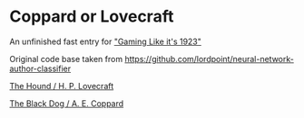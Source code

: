 # Coppard or Lovecraft

An unfinished fast entry for ["Gaming Like it's 1923"](https://itch.io/jam/gaming-like-its-1923)

Original code base taken from https://github.com/lordpoint/neural-network-author-classifier

[The Hound / H. P. Lovecraft](http://www.hplovecraft.com/writings/texts/fiction/h.aspx)

[The Black Dog / A. E. Coppard](https://archive.org/details/in.ernet.dli.2015.225850/page/n11)
